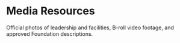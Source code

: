 # Media Resources
Official photos of leadership and facilities, B-roll video footage, and approved Foundation descriptions.
